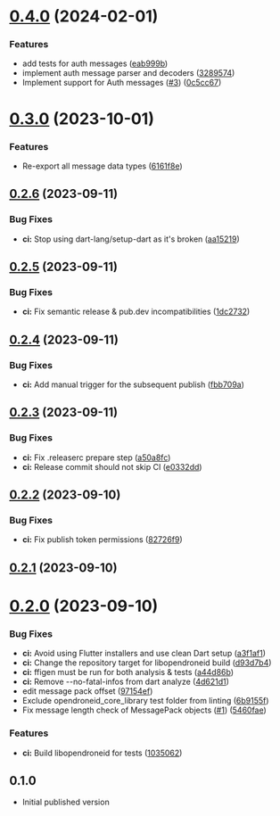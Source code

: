 # [0.4.0](https://github.com/dronetag/dart-opendroneid/compare/v0.3.0...v0.4.0) (2024-02-01)


### Features

* add tests for auth messages ([eab999b](https://github.com/dronetag/dart-opendroneid/commit/eab999b51b9e9fd4177ede15dd030486dff8ceb4))
* implement auth message parser and decoders ([3289574](https://github.com/dronetag/dart-opendroneid/commit/3289574021bfe2e191e6ebb02b9313654e390c7c))
* Implement support for Auth messages ([#3](https://github.com/dronetag/dart-opendroneid/issues/3)) ([0c5cc67](https://github.com/dronetag/dart-opendroneid/commit/0c5cc674416935b4ddc4b7b1cec7375ee5fb2e5a))

# [0.3.0](https://github.com/dronetag/dart-opendroneid/compare/v0.2.6...v0.3.0) (2023-10-01)


### Features

* Re-export all message data types ([6161f8e](https://github.com/dronetag/dart-opendroneid/commit/6161f8ef402248ef465f83daa1985a76732388aa))

## [0.2.6](https://github.com/dronetag/dart-opendroneid/compare/v0.2.5...v0.2.6) (2023-09-11)


### Bug Fixes

* **ci:** Stop using dart-lang/setup-dart as it's broken ([aa15219](https://github.com/dronetag/dart-opendroneid/commit/aa1521917ce9c80568766ac5999adc1df2ff0c45))

## [0.2.5](https://github.com/dronetag/dart-opendroneid/compare/v0.2.4...v0.2.5) (2023-09-11)


### Bug Fixes

* **ci:** Fix semantic release & pub.dev incompatibilities ([1dc2732](https://github.com/dronetag/dart-opendroneid/commit/1dc273254094c4b35fee819fc0832939a2e5668e))

## [0.2.4](https://github.com/dronetag/dart-opendroneid/compare/v0.2.3...v0.2.4) (2023-09-11)


### Bug Fixes

* **ci:** Add manual trigger for the subsequent publish ([fbb709a](https://github.com/dronetag/dart-opendroneid/commit/fbb709ac2d550c5f3b69c4898ebaab2220889d46))

## [0.2.3](https://github.com/dronetag/dart-opendroneid/compare/v0.2.2...v0.2.3) (2023-09-11)


### Bug Fixes

* **ci:** Fix .releaserc prepare step ([a50a8fc](https://github.com/dronetag/dart-opendroneid/commit/a50a8fcc18246e908b0f484bf3965bc1ac6d09fc))
* **ci:** Release commit should not skip CI ([e0332dd](https://github.com/dronetag/dart-opendroneid/commit/e0332ddcfcc002600ba99b767f310fb7e4b29324))

## [0.2.2](https://github.com/dronetag/dart-opendroneid/compare/v0.2.1...v0.2.2) (2023-09-10)


### Bug Fixes

* **ci:** Fix publish token permissions ([82726f9](https://github.com/dronetag/dart-opendroneid/commit/82726f9e45e87f50c3b00fa1be8114cfdb486af5))

## [0.2.1](https://github.com/dronetag/dart-opendroneid/compare/v0.2.0...v0.2.1) (2023-09-10)

# [0.2.0](https://github.com/dronetag/dart-opendroneid/compare/v0.1.0...v0.2.0) (2023-09-10)


### Bug Fixes

* **ci:** Avoid using Flutter installers and use clean Dart setup ([a3f1af1](https://github.com/dronetag/dart-opendroneid/commit/a3f1af19469d0287cfe537a5695f6e07a2eb0f75))
* **ci:** Change the repository target for libopendroneid build ([d93d7b4](https://github.com/dronetag/dart-opendroneid/commit/d93d7b450caad14c0188c0af88379e2aeb69a8aa))
* **ci:** ffigen must be run for both analysis & tests ([a44d86b](https://github.com/dronetag/dart-opendroneid/commit/a44d86b50d2788493938b0c31bcb4e6f7e5cb9ce))
* **ci:** Remove --no-fatal-infos from dart analyze ([4d621d1](https://github.com/dronetag/dart-opendroneid/commit/4d621d15c3e148a99352fd37add62be710f2a953))
* edit message pack offset ([97154ef](https://github.com/dronetag/dart-opendroneid/commit/97154ef6fde0a39090963c39b6c83cd01e66d5dd))
* Exclude opendroneid_core_library test folder from linting ([6b9155f](https://github.com/dronetag/dart-opendroneid/commit/6b9155f9fee603b5383c85c376389aecb36412af))
* Fix message length check of MessagePack objects ([#1](https://github.com/dronetag/dart-opendroneid/issues/1)) ([5460fae](https://github.com/dronetag/dart-opendroneid/commit/5460fae4abc04784f536cab64b3084193cb1bd82))


### Features

* **ci:** Build libopendroneid for tests ([1035062](https://github.com/dronetag/dart-opendroneid/commit/1035062584de9b64ce7786bc76180199cccb50c3))

## 0.1.0

- Initial published version
